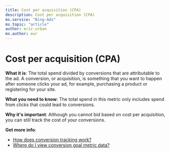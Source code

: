 ```yaml
---
title: Cost per acquisition (CPA)
description: Cost per acquisition (CPA)
ms.service: "Bing-Ads"
ms.topic: "article"
author: eric-urban
ms.author: eur
---
```


# Cost per acquisition (CPA)

**What it is**: The total spend divided by conversions that are attributable to the ad. A conversion, or acquisition, is something that you want to happen after someone clicks your ad, 	   for example, purchasing a product or registering for your site.

**What you need to know**: The total spend in this metric only includes spend from clicks that could lead to conversions.

**Why it's important**: Although you cannot bid based on cost per acquisition, you can still track the cost of your conversions.

**Get more info**:
- [How does conversion tracking work?](../hlp_BA_CONC_UETv2HowCTWorks.md)
- [Where do I view conversion goal metric data?](../hlp_BA_CONC_UETv2HowCTWhereViewData.md)


